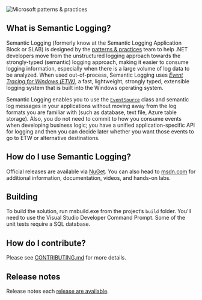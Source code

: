 ![Microsoft patterns & practices](http://pnp.azurewebsites.net/images/pnp-logo.png)

## What is Semantic Logging?

Semantic Logging (formerly know at the Semantic Logging Application Block or SLAB) is designed by the
[patterns & practices](http://aka.ms/mspnp) team to help .NET developers move from the unstructured
logging approach towards the strongly-typed (semantic) logging approach, making it easier to consume
logging information, especially when there is a large volume of log data to be analyzed. When used
out-of-process, Semantic Logging uses [_Event Tracing for Windows (ETW)_][ETW], a fast, lightweight, strongly
typed, extensible logging system that is built into the Windows operating system.

Semantic Logging enables you to use the [`EventSource`][EventSource] class and semantic log messages in your
applications without moving away from the log formats you are familiar with (such as database, text
file, Azure table storage). Also, you do not need to commit to how you consume events when developing
business logic; you have a unified application-specific API for logging and then you can decide later
whether you want those events to go to ETW or alternative destinations.

## How do I use Semantic Logging?

Official releases are available via [NuGet](http://www.nuget.org/packages/EnterpriseLibrary.SemanticLogging/).
You can also head to [msdn.com](https://msdn.microsoft.com/en-us/library/dn774980.aspx) for additional
information, documentation, videos, and hands-on labs.

## Building

To build the solution, run msbuild.exe from the project’s `build` folder. You'll need to use the
Visual Studio Developer Command Prompt. Some of the unit tests require a SQL database.

## How do I contribute?

Please see [CONTRIBUTING.md](/CONTRIBUTING.md) for more details.

## Release notes

Release notes each [release are available](https://github.com/mspnp/semantic-logging/releases).

[ETW]: https://msdn.microsoft.com/en-us/library/windows/desktop/bb968803(v=vs.85).aspx
[EventSource]: https://msdn.microsoft.com/en-us/library/system.diagnostics.tracing.eventsource%28v=vs.110%29.aspx
